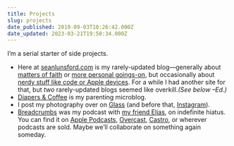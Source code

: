 ```yaml
---
title: Projects
slug: projects
date_published: 2019-09-03T10:26:42.000Z
date_updated: 2023-03-21T19:50:34.000Z
---
```


I’m a serial starter of side projects.

- Here at [seanlunsford.com](/) is my rarely-updated blog—generally about [matters of faith](/tag/christianity) or [more personal goings-on](/tag/life), but occasionally about [nerdy stuff like code or Apple devices](/tag/technology). For a while I had another site for that, but *two* rarely-updated blogs seemed like overkill.*(See below –Ed.)*
- [Diapers & Coffee](https://diapers.coffee/) is my parenting microblog.
- I post my photography over on [Glass](https://glass.photo/seanlunsford) (and before that, [Instagram](https://www.instagram.com/splunsford/)).
- [Breadcrumbs](https://breadcrumbsfm.com/) was my podcast with [my friend Elias](https://twitter.com/muffinworks), on indefinite hiatus. You can find it on [Apple Podcasts](https://podcasts.apple.com/us/podcast/breadcrumbs/id1141684029), [Overcast](https://overcast.fm/itunes1141684029/breadcrumbs), [Castro](https://castro.fm/podcast/f7168909-66c3-4e32-af6f-fc7d291a048f), or wherever podcasts are sold. Maybe we’ll collaborate on something again someday.
